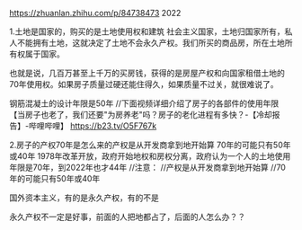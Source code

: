 https://zhuanlan.zhihu.com/p/84738473  2022

1.土地是国家的，购买的是土地使用权和建筑
社会主义国家，土地归国家所有，私人不能拥有土地，这就决定了土地不会永久产权。我们所买的商品房，所在土地所有权属于国家。

也就是说，几百万甚至上千万的买房钱，获得的是房屋产权和向国家租借土地的70年使用权。如果房子质量过硬还能住得久，如果质量不过关，就很难说了。

钢筋混凝土的设计年限是50年
//下面视频详细介绍了房子的各部件的使用年限
【当房子也老了，我们还要"为房养老"吗？房子的老化进程有多快？-【冷却报告】-哔哩哔哩】 https://b23.tv/O5F767k

2.房子的产权70年是怎么来的产权是从开发商拿到地开始算
70年的可能只有50年或40年
1978年改革开放，政府开始地权和房权分离，政府认为一个人的土地使用年限是70年，到2022年也才44年
//注意：
//产权是从开发商拿到地开始算
//70年的可能只有50年或40年

国外资本主义，有的是永久产权，有的不是


永久产权不一定是好事，前面的人把地都占了，后面的人怎么办？？